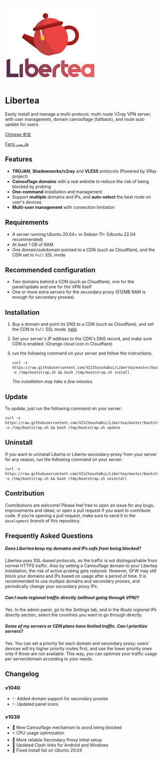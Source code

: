 <img src="https://raw.githubusercontent.com/VZiChoushaDui/Libertea/master/docs/logo-complete.png" style="width: 300px" />

# Libertea

Easily install and manage a multi-protocol, multi-route V2ray VPN server; with user management, domain camouflage (fallback), and route auto update for users.

[Chinese 中文](https://github.com/VZiChoushaDui/Libertea/blob/master/README-zh.md)

[Farsi فارسی](https://github.com/VZiChoushaDui/Libertea/blob/master/README-fa.md)

## Features

- **TROJAN**, **Shadowsocks/v2ray** and **VLESS** protocols (Powered by XRay project)
- **Camouflage domains** with a real website to reduce the risk of being blocked by probing
- **One-command** installation and management
- Support **multiple** domains and IPs, and **auto-select** the best route on user's devices
- **Multi-user management** with connection limitation

## Requirements

- A server running Ubuntu 20.04+ or Debian 11+ (Ubuntu 22.04 recommended)
- At least 1 GB of RAM
- One domain/subdomain pointed to a CDN (such as Cloudflare), and the CDN set to `Full` SSL mode

## Recommended configuration

- Two domains behind a CDN (such as Cloudflare), one for the panel/update and one for the VPN itself
- One or more extra servers for the secondary proxy (512MB RAM is enough for secondary proxies)

## Installation

1. Buy a domain and point its DNS to a CDN (such as Cloudflare), and set the CDN to `Full` SSL mode. [help](https://raw.githubusercontent.com/VZiChoushaDui/Libertea/master/docs/cloudflare-full-ssl.png)

2. Set your server's IP address to the CDN's DNS record, and make sure CDN is enabled. (Orange cloud icon in Cloudflare)

3. run the following command on your server and follow the instructions.

       curl -s https://raw.githubusercontent.com/VZiChoushaDui/Libertea/master/bootstrap.sh -o /tmp/bootstrap.sh && bash /tmp/bootstrap.sh install

    *The installation may take a few minutes.*

## Update

To update, just run the following command on your server:

    curl -s https://raw.githubusercontent.com/VZiChoushaDui/Libertea/master/bootstrap.sh -o /tmp/bootstrap.sh && bash /tmp/bootstrap.sh update

## Uninstall

If you want to uninstall Liberta or Liberta-secondary-proxy from your server for any reason, run the following command on your server:

    curl -s https://raw.githubusercontent.com/VZiChoushaDui/Libertea/master/bootstrap.sh -o /tmp/bootstrap.sh && bash /tmp/bootstrap.sh uninstall

## Contribution

Contributions are welcome! Please feel free to open an issue for any bugs, improvements and ideas; or open a pull request if you want to contribute code. If you're opening a pull request, make sure to send it to the `development` branch of this repository.

## Frequently Asked Questions

##### Does Libertea keep my domains and IPs safe from being blocked?

Libertea uses SSL-based protocols, so the traffic is not distinguishable from normal HTTPS traffic. Also by setting a Camouflage domain to your Libertea installation, the risk of active probing gets reduced. However, GFW may still block your domains and IPs based on usage after a period of time. It is recommended to use *multiple* domains and secondary proxies, and periodically change your secondary proxy IPs.

##### Can I route regional traffic directly (without going through VPN)?

Yes. In the admin panel, go to the *Settings* tab, and in the *Route regional IPs directly* section, select the countries you want to go through directly.

##### Some of my servers or CDN plans have limited traffic. Can I prioritize servers?

Yes. You can set a priority for each domain and secondary proxy; users' devices will try higher priority routes first, and use the lower priority ones only if those are not available. This way, you can optimize your traffic usage per server/domain according to your needs.

## Changelog

### v1040

- ✨ Added domain support for secondary proxies
- ✨ Updated panel icons 

### v1039

- 🚨 New Camouflage mechanism to avoid being blocked
- ⚡️ CPU usage optimization
- 🐛 More reliable Secondary Proxy initial setup
- 🐛 Updated Clash links for Android and Windows
- 🐛 Fixed install fail on Ubuntu 20.04
